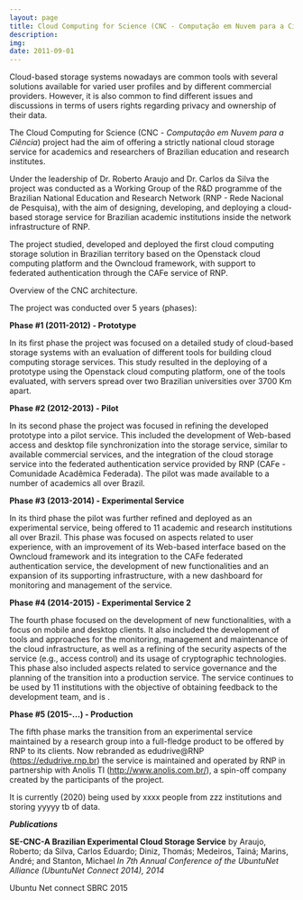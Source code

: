 ```yaml
---
layout: page
title: Cloud Computing for Science (CNC - Computação em Nuvem para a Ciência)
description: 
img: 
date: 2011-09-01
---
```




Cloud-based storage systems nowadays are common tools with several solutions available for varied user profiles and by different commercial providers. However, it is also common to find different issues and discussions in terms of users rights regarding privacy and ownership of their data.

The Cloud Computing for Science (CNC - *Computação em Nuvem para a Ciência*) project had the aim of offering a strictly national cloud storage service for academics and researchers of Brazilian education and research institutes.

Under the leadership of Dr. Roberto Araujo and Dr. Carlos da Silva the project was conducted as a Working Group of the R&D programme of the Brazilian National Education and Research Network (RNP - Rede Nacional de Pesquisa), with the aim of designing, developing, and deploying a cloud-based storage service for Brazilian academic institutions inside the network infrastructure of RNP.

The project studied, developed and deployed the first cloud computing storage solution in Brazilian territory based on the Openstack cloud computing platform and the Owncloud framework, with support to federated authentication through the CAFe service of RNP.


<div class="img_row">
    <img class="col three left" src="{{ site.baseurl }}/assets/img/cncoverview.png" alt="" title="Overview of the CNC architecture"/>
</div>
<div class="col three caption">
Overview of the CNC architecture.
</div>


The project was conducted over 5 years (phases):

**Phase #1 (2011-2012) - Prototype**

In its first phase the project was focused on a detailed study of cloud-based storage systems with an evaluation of different tools for building cloud computing storage services. This study resulted in the deploying of a prototype using the Openstack cloud computing platform, one of the tools evaluated, with servers spread over two Brazilian universities over 3700 Km apart.

**Phase #2 (2012-2013) - Pilot**

In its second phase the project was focused in refining the developed prototype into a pilot service. This included the development of Web-based access and desktop file synchronization into the storage service, similar to available commercial services, and the integration of the cloud storage service into the federated authentication service provided by RNP (CAFe - Comunidade Acadêmica Federada). The pilot was made available to a number of academics all over Brazil.

**Phase #3 (2013-2014) - Experimental Service**

In its third phase the pilot was further refined and deployed as an experimental service, being offered to 11 academic and research institutions all over Brazil. 
This phase was focused on aspects related to user experience, with an improvement of its Web-based interface based on the Owncloud framework and its integration to the CAFe federated authentication service, the development of new functionalities and an expansion of its supporting infrastructure, with a new dashboard for monitoring and management of the service.

**Phase #4 (2014-2015) - Experimental Service 2**

The fourth phase focused on the development of new functionalities, with a focus on mobile and desktop clients. It also included the development of tools and approaches for the monitoring, management and maintenance of the cloud infrastructure, as well as a refining of the security aspects of the service (e.g., access control) and its usage of cryptographic technologies. This phase also included aspects related to service governance and the planning of the transition into a production service. 
The service continues to be used by 11 institutions with the objective of obtaining feedback to the development team, and is .

**Phase #5 (2015-...) - Production**

The fifth phase marks the transition from an experimental service maintained by a research group into a full-fledge product to be offered by RNP to its clients. Now rebranded as edudrive@RNP (https://edudrive.rnp.br) the service is maintained and operated by RNP in partnership with Anolis TI (http://www.anolis.com.br/), a spin-off company created by the participants of the project.

It is currently (2020) being used by xxxx people from zzz institutions and storing yyyyy tb of data.

***Publications***

<span class="title"><b>SE-CNC-A Brazilian Experimental Cloud Storage Service</b></span>
by <span class="author">Araujo, Roberto; da Silva, Carlos Eduardo; Diniz, Thomás; Medeiros, Tainá; Marins, André; and Stanton, Michael</span>
<span class="periodical"><em>In 7th Annual Conference of the UbuntuNet Alliance (UbuntuNet Connect 2014), 2014</em></span>


Ubuntu Net connect
SBRC 2015